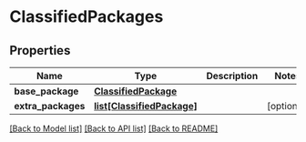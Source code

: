 # ClassifiedPackages

## Properties
Name | Type | Description | Notes
------------ | ------------- | ------------- | -------------
**base_package** | [**ClassifiedPackage**](ClassifiedPackage.md) |  | 
**extra_packages** | [**list[ClassifiedPackage]**](ClassifiedPackage.md) |  | [optional] 

[[Back to Model list]](../README.md#documentation-for-models) [[Back to API list]](../README.md#documentation-for-api-endpoints) [[Back to README]](../README.md)


